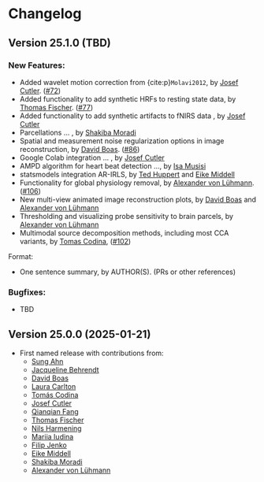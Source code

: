 # Changelog

## Version 25.1.0 (TBD)

### New Features:

- Added wavelet motion correction from {cite:p}`Molavi2012`, by [Josef Cutler](https://github.com/jccutler). ([#72](https://github.com/ibs-lab/cedalion/pull/72))
- Added functionality to add synthetic HRFs to resting state data, 
  by [Thomas Fischer](https://github.com/thomasfischer11). ([#77](https://github.com/ibs-lab/cedalion/pull/77))
- Added functionality to add synthetic artifacts to fNIRS data , by [Josef Cutler](https://github.com/jccutler) 
- Parcellations ... , by [Shakiba Moradi](https://github.com/shakiba93)
- Spatial and measurement noise regularization options in image reconstruction,  by [David Boas](https://github.com/dboas). ([#86](https://github.com/ibs-lab/cedalion/pull/86))
- Google Colab integration ... , by [Josef Cutler](https://github.com/jccutler)
- AMPD algorithm for heart beat detection ..., by [Isa Musisi](https://github.com/isamusisi)
- statsmodels integration AR-IRLS, by [Ted Huppert](https://github.com/huppertt) and [Eike Middell](https://github.com/emiddell)
- Functionality for global physiology removal, by [Alexander von Lühmann](https://github.com/avolu). ([#106](https://github.com/ibs-lab/cedalion/pull/106]))
- New multi-view animated image reconstruction plots, by [David Boas](https://github.com/dboas) and [Alexander von Lühmann](https://github.com/avolu)
- Thresholding and visualizing probe sensitivity to brain parcels, by [Alexander von Lühmann](https://github.com/avolu)
- Multimodal source decomposition methods, including most CCA variants, by [Tomas Codina](https://github.com/TCodina), ([#102](https://github.com/ibs-lab/cedalion/pull/102]))

Format:
- One sentence summary, by AUTHOR(S). (PRs or other references)

### Bugfixes:
- TBD

## Version 25.0.0 (2025-01-21)

- First named release with contributions from:
    - [Sung Ahn](https://github.com/ahns97)
    - [Jacqueline Behrendt](https://github.com/jackybehrendt12)
    - [David Boas](https://github.com/dboas)
    - [Laura Carlton](https://github.com/lauracarlton)
    - [Tomás Codina](https://github.com/TCodina)
    - [Josef Cutler](https://github.com/jccutler)
    - [Qianqian Fang](https://github.com/fangq)
    - [Thomas Fischer](https://github.com/thomasfischer11)
    - [Nils Harmening](https://github.com/harmening)
    - [Mariia Iudina](https://github.com/mashayu)
    - [Filip Jenko](https://github.com/FilipJenko)
    - [Eike Middell](https://github.com/emiddell)
    - [Shakiba Moradi](https://github.com/shakiba93)
    - [Alexander von Lühmann](https://github.com/avolu)
    
    
    
    
    
    
    
    
    
    
    
